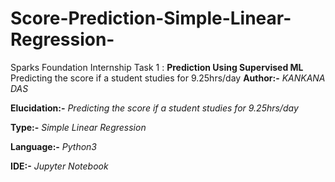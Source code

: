# Score-Prediction-Simple-Linear-Regression-
Sparks Foundation Internship Task 1 : **Prediction Using Supervised ML**  
Predicting the score if a student studies for 9.25hrs/day
**Author:-** *KANKANA DAS*

**Elucidation:-** *Predicting the score if a student studies for 9.25hrs/day*

**Type:-** *Simple Linear Regression*

**Language:-** *Python3*

**IDE:-** *Jupyter Notebook*

